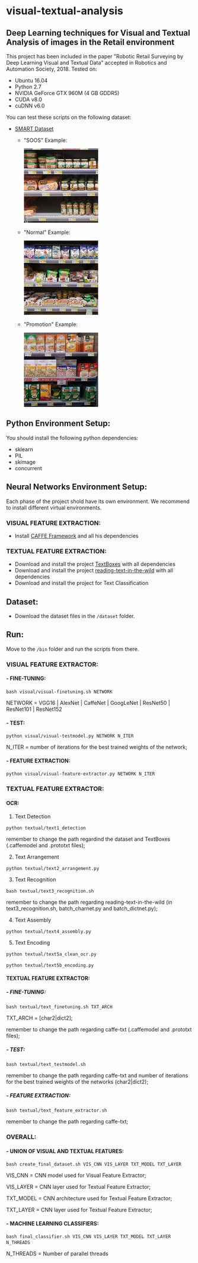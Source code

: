 # visual-textual-analysis
## Deep Learning techniques for Visual and Textual Analysis of images in the Retail environment

This project has been included in the paper "Robotic Retail Surveying by Deep Learning Visual and
Textual Data" accepted in Robotics and Automation Society, 2018. Tested on:

- Ubuntu 16.04
- Python 2.7
- NVIDIA GeForce GTX 960M (4 GB GDDR5)
- CUDA v8.0
- cuDNN v6.0

You can test these scripts on the following dataset:
- [SMART Dataset](http://vrai.dii.univpm.it/content/smart-dataset)
  - "SOOS" Example: 
  
    <img src="https://github.com/martinimass/visual-textual-analysis/blob/master/dataset/SOOS.jpg" width="200" height="200" />
  - "Normal" Example: 
  
    <img src="https://github.com/martinimass/visual-textual-analysis/blob/master/dataset/Normal.jpg" width="200" height="200" />
  - "Promotion" Example: 
  
    <img src="https://github.com/martinimass/visual-textual-analysis/blob/master/dataset/Promotion.jpg" width="200" height="200" />

## Python Environment Setup:
You should install the following python dependencies:
- sklearn
- PIL
- skimage
- concurrent

## Neural Networks Environment Setup:
Each phase of the project shold have its own environment. We recommend to install different virtual environments.
  
  ### VISUAL FEATURE EXTRACTION:
  - Install [CAFFE Framework](https://github.com/BVLC/caffe) and all his dependencies
  
  ### TEXTUAL FEATURE EXTRACTION:
  - Download and install the project [TextBoxes](https://github.com/mathDR/reading-text-in-the-wild) with all dependencies
  - Download and install the project [reading-text-in-the-wild](https://github.com/mathDR/reading-text-in-the-wild) with all dependencies
  - Download and install the project for Text Classification

## Dataset:
- Download the dataset files in the `/dataset` folder.

## Run:
Move to the `/bin` folder and run the scripts from there.
### VISUAL FEATURE EXTRACTOR:
#### - FINE-TUNING:
  ```
  bash visual/visual-finetuning.sh NETWORK 
  ```
  NETWORK = VGG16 | AlexNet | CaffeNet | GoogLeNet | ResNet50 | ResNet101 | ResNet152
#### - TEST:
  ```
  python visual/visual-testmodel.py NETWORK N_ITER 
  ```
  N_ITER = number of iterations for the best trained weights of the network;
#### - FEATURE EXTRACTION:
  ```
  python visual/visual-feature-extractor.py NETWORK N_ITER
  ```

### TEXTUAL FEATURE EXTRACTOR:
#### OCR:
  1) Text Detection
  ```
  python textual/text1_detection
  ```
  remember to change the path regardind the dataset and TextBoxes (.caffemodel and .prototxt files);
  
  2) Text Arrangement
  ```
  python textual/text2_arrangement.py
  ```
  3) Text Recognition
  ```
  bash textual/text3_recognition.sh
  ```
  remember to change the path regarding reading-text-in-the-wild (in text3_recognition.sh, batch_charnet.py and batch_dictnet.py);
  
  4) Text Assembly
  ```
  python textual/text4_assembly.py
  ```
  5) Text Encoding
  ```
  python textual/text5a_clean_ocr.py
  ```
  ```
  python textual/text5b_encoding.py
  ```
#### TEXTUAL FEATURE EXTRACTOR:
##### - FINE-TUNING:
  ```
  bash textual/text_finetuning.sh TXT_ARCH
  ```
  TXT_ARCH = [char2|dict2];
  
  remember to change the path regarding caffe-txt (.caffemodel and .prototxt files);

##### - TEST:
  ```
  bash textual/text_testmodel.sh
  ```
  remember to change the path regarding caffe-txt and number of iterations for the best trained weights of the networks (char2|dict2);
##### - FEATURE EXTRACTION:
  ```
  bash textual/text_feature_extractor.sh
  ```
  remember to change the path regarding caffe-txt;

### OVERALL:
#### - UNION OF VISUAL AND TEXTUAL FEATURES:
  ```
  bash create_final_dataset.sh VIS_CNN VIS_LAYER TXT_MODEL TXT_LAYER
  ```
  VIS_CNN = CNN model used for Visual Feature Extractor;
  
  VIS_LAYER = CNN layer used for Textual Feature Extractor;
  
  TXT_MODEL = CNN architecture used for Textual Feature Extractor;
  
  TXT_LAYER = CNN layer used for Textual Feature Extractor;
  
#### - MACHINE LEARNING CLASSIFIERS:  
  ```
  bash final_classifier.sh VIS_CNN VIS_LAYER TXT_MODEL TXT_LAYER N_THREADS
  ```
  N_THREADS = Number of parallel threads


